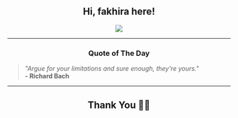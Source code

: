 <h2 align="center"> Hi, fakhira here!</h2>

<p align="center">
<a href="https://github.com/fakhiralkda" alt="github streak"><img src="https://dvst-streak.herokuapp.com/?user=fakhiralkda&theme=tokyonight&fire=DD472C"></a>
</p>

<hr>
<h3 align="center">Quote of The Day</h3>
<p align="center">
<blockquote>
<i>"Argue for your limitations and sure enough, they're yours."</i>
<br>
<b>- Richard Bach</b>
</blockquote>
</p>


<hr>
<h2 align="center">Thank You 🙏🏼</h2>
